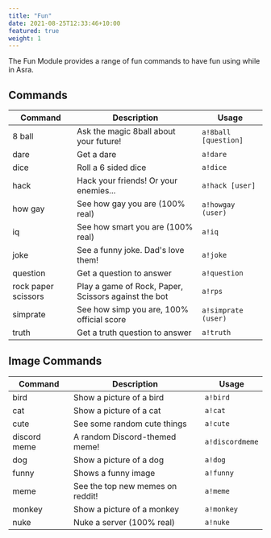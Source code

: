 ```yaml
---
title: "Fun"
date: 2021-08-25T12:33:46+10:00
featured: true
weight: 1
---
```


The Fun Module provides a range of fun commands to have fun using while in Asra.

## Commands

| Command             | Description                                                   | Usage                         |
| ------------------- | ------------------------------------------------------------- | ----------------------------- |
| 8 ball              | Ask the magic 8ball about your future!                        | `a!8ball [question]`          |
| dare                | Get a dare                                                    | `a!dare`                      |
| dice                | Roll a 6 sided dice                                           | `a!dice`                      |
| hack                | Hack your friends! Or your enemies...                         | `a!hack [user]`               |
| how gay             | See how gay you are (100% real)                               | `a!howgay (user)`             |
| iq                  | See how smart you are (100% real)                             | `a!iq`                        |
| joke                | See a funny joke. Dad's love them!                            | `a!joke`                      |
| question            | Get a question to answer                                      | `a!question`                  |
| rock paper scissors | Play a game of Rock, Paper, Scissors against the bot          | `a!rps`                       |
| simprate            | See how simp you are, 100% official score                     | `a!simprate (user)`           |
| truth               | Get a truth question to answer                                | `a!truth`                     |


## Image Commands

| Command             | Description                                                   | Usage                         |
| ------------------- | ------------------------------------------------------------- | ----------------------------- |
| bird                | Show a picture of a bird                                      | `a!bird`                      |
| cat                 | Show a picture of a cat                                       | `a!cat`                       |
| cute                | See some random cute things                                   | `a!cute`                      |
| discord meme        | A random Discord-themed meme!                                 | `a!discordmeme`               |
| dog                 | Show a picture of a dog                                       | `a!dog`                       |
| funny               | Shows a funny image                                           | `a!funny`                     |
| meme                | See the top new memes on reddit!                              | `a!meme`                      |
| monkey              | Show a picture of a monkey                                    | `a!monkey`                    |
| nuke                | Nuke a server (100% real)                                     | `a!nuke`                      |


